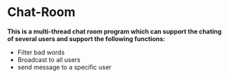 # Chat-Room

**This is a multi-thread chat room program which can support the chating of several users and support the following functions:**
- Filter bad words
- Broadcast to all users
- send message to a specific user
